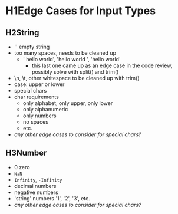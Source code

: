 # H1Edge Cases for Input Types

## H2String
- '' empty string
- too many spaces, needs to be cleaned up
  - '   hello world', 'hello world   ', 'hello    world'
    - this last one came up as an edge case in the code review, possibly solve with split() and trim()
- \n, \t, other whitespace to be cleaned up with trim()
- case: upper or lower
- special chars
- char requirements
  - only alphabet, only upper, only lower
  - only alphanumeric
  - only numbers
  - no spaces
  - etc.
- *any other edge cases to consider for special chars?*

## H3Number
- 0 zero
- `NaN`
- `Infinity`, `-Infinity`
- decimal numbers
- negative numbers
- 'string' numbers '1', '2', '3', etc.
- *any other edge cases to consider for special chars?*